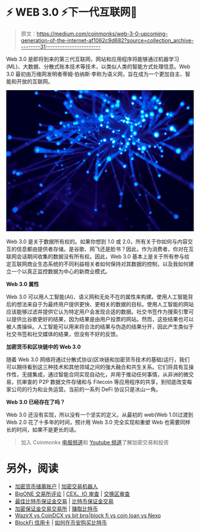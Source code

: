 # ⚡ WEB 3.0 ⚡下一代互联网🚀

> 原文：<https://medium.com/coinmonks/web-3-0-upcoming-generation-of-the-internet-af1062c9d682?source=collection_archive---------31----------------------->

Web 3.0 是即将到来的第三代互联网，网站和应用程序将能够通过机器学习(ML)、大数据、分散式账本技术等技术，以类似人类的智能方式处理信息。Web 3.0 最初由万维网发明者蒂姆·伯纳斯·李称为语义网，旨在成为一个更加自主、智能和开放的互联网。

![](img/71456a6c58d0c80ceca1a5b605996eab.png)

Web 3.0 是关于数据所有权的。如果你想到 1.0 或 2.0，所有关于你如何与内容交互的信息都由提供者存储。是谷歌、网飞还是脸书？因此，作为消费者，你对在互联网会话期间收集的数据没有所有权。因此，Web 3.0 基本上是关于所有参与给定互联网商业生态系统的不同利益相关者如何保持对其数据的控制，以及我如何建立一个以真正监控数据为中心的新商业模式。

**Web 3.0 属性**

Web 3.0 可以用人工智能(AI)、语义网和无处不在的属性来构建。使用人工智能背后的想法来自于为最终用户提供更快、更相关的数据的目标。使用人工智能的网站应该能够过滤并提供它认为特定用户会发现合适的数据。社交书签作为搜索引擎可以提供比谷歌更好的结果，因为结果是由用户投票的网站。然而，这些结果也可以被人类操纵。人工智能可以用来将合法的结果与伪造的结果分开，因此产生类似于社交书签和社交媒体的结果，但没有不好的反馈。

**加密货币和区块链中的 Web 3.0**

随着 Web 3.0 网络将通过分散式协议(区块链和加密货币技术的基础)运行，我们可以期待看到这三种技术和其他领域之间的强大融合和共生关系。它们将具有互操作性，无缝集成，通过智能合同实现自动化，并用于推动任何事情，从非洲的微交易，抗审查的 P2P 数据文件存储和与 Filecoin 等应用程序的共享，到彻底改变每家公司的行为和业务运营。当前的一系列 DeFi 协议只是冰山一角。

**Web 3.0 已经存在了吗？**

Web 3.0 还没有实现，所以没有一个坚实的定义。从最初的 web(Web 1.0)过渡到 Web 2.0 花了十多年的时间，预计用 Web 3.0 完全实现和重塑 Web 也需要同样长的时间，如果不是更长的话。

> 加入 Coinmonks [电报频道](https://t.me/coincodecap)和 [Youtube 频道](https://www.youtube.com/c/coinmonks/videos)了解加密交易和投资

# 另外，阅读

*   [加密货币储蓄账户](/coinmonks/cryptocurrency-savings-accounts-be3bc0feffbf) | [加密交易机器人](https://coincodecap.com/best-crypto-trading-bots)
*   [BigONE 交易所评论](/coinmonks/bigone-exchange-review-64705d85a1d4) | [CEX。IO 审查](https://coincodecap.com/cex-io-review) | [交换区审查](/coinmonks/swapzone-review-crypto-exchange-data-aggregator-e0ad78e55ed7)
*   [最佳比特币保证金交易](/coinmonks/bitcoin-margin-trading-exchange-bcbfcbf7b8e3) | [比特币保证金交易](https://coincodecap.com/bityard-margin-trading)
*   [加密保证金交易交易所](/coinmonks/crypto-margin-trading-exchanges-428b1f7ad108) | [赚取比特币](/coinmonks/earn-bitcoin-6e8bd3c592d9)
*   [WazirX vs CoinDCX vs bit bns](/coinmonks/wazirx-vs-coindcx-vs-bitbns-149f4f19a2f1)|[block fi vs coin loan vs Nexo](/coinmonks/blockfi-vs-coinloan-vs-nexo-cb624635230d)
*   [BlockFi 信用卡](https://coincodecap.com/blockfi-credit-card) | [如何在币安购买比特币](https://coincodecap.com/buy-bitcoin-binance)